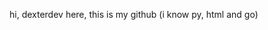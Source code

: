hi, dexterdev here, this is my github
(i know py, html and go)

<!---
DexterDv098/DexterDv098 is a ✨ special ✨ repository because its `README.md` (this file) appears on your GitHub profile.
You can click the Preview link to take a look at your changes.
--->
